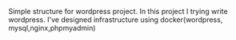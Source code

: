 Simple structure for wordpress project.
In this project I trying write wordpress. I've designed infrastructure using docker(wordpress, mysql,nginx,phpmyadmin)
